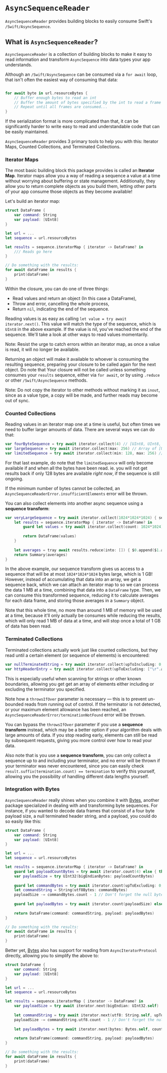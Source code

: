 # ``AsyncSequenceReader``

``AsyncSequenceReader`` provides building blocks to easily consume Swift's ``/Swift/AsyncSequence``.

## What is ``AsyncSequenceReader``?

``AsyncSequenceReader`` is a collection of building blocks to make it easy to read information and transform `AsyncSequence` into data types your app understands.

Although an ``/Swift/AsyncSequence`` can be consumed via a `for await` loop, that isn't often the easiest way of consuming that data:

```swift

for await byte in url.resourceBytes {
    // Buffer enough bytes to read an int
    // Buffer the amount of bytes specified by the int to read a frame
    // Repeat until all frames are consumed...
}

```

If the serialization format is more complicated than that, it can be significantly harder to write easy to read and understandable code that can be easily maintained.

``AsyncSequenceReader`` provides 3 primary tools to help you with this: Iterator Maps, Counted Collections, and Terminated Collections.

### Iterator Maps

The most basic building block this package provides is called an **Iterator Map**. Iterator maps allow you a way of reading a sequence a value at a time without worrying about buffering or state management. Additionally, they allow you to return complete objects as you build them, letting other parts of your app consume those objects as they become available!

Let's build an iterator map:

```swift
struct DataFrame {
    var command: String
    var payload: [UInt8]
}

let url = ...
let sequence = url.resourceBytes

let results = sequence.iteratorMap { iterator -> DataFrame? in
    /// Reads go here
}

// Do something with the results:
for await dataFrame in results {
    print(dataFrame)
}
```

Within the closure, you can do one of three things:
- Read values and return an object (In this case a DataFrame),
- Throw and error, cancelling the whole process,
- Return `nil`, indicating the end of the sequence.

Reading values is as easy as calling `let value = try await iterator.next()`. This value will match the type of the sequence, which is `UInt8` in the above example. If the value is nil, you've reached the end of the sequence. We'll take a look at other ways to read values momentarily.

Note: Resist the urge to catch errors within an iterator map, as once a value is read, it will no longer be available.

Returning an object will make it available to whoever is consuming the resulting sequence, preparing your closure to be called again for the next object. Do note that Your closure will not be called unless something consumes your `results` sequence, either via `for await`, or by using `.reduce` or other ``/Swift/AsyncSequence`` methods.

Note: Do not copy the iterator to other methods without marking it as `inout`, since as a value type, a copy will be made, and further reads may become out of sync.

### Counted Collections

Reading values in an iterator map one at a time is useful, but often times we need to buffer larger amounts of data. There are several ways we can do that:

```swift
var fourByteSequence = try await iterator.collect(4) // [UInt8, UInt8, UInt8, UInt8]?
var largeSequence = try await iterator.collect(max: 256) // Array of [UInt8]? with a max size of 256, but may be shorter if the sequence had less than 256 characters available.
var limitedSequence = try await iterator.collect(min: 128, max: 256) // Array of [UInt8]? that will throw if at least 128 bytes are available, but will be no larger than 256.
```

For that last example, do note that the `limitedSequence` will only become available if and when all the bytes have been read. ie. you will not get results back if only 128 bytes are available _right now_, if the sequence is still ongoing.

If the minimum number of bytes cannot be collected, an `AsyncSequenceReaderError.insufficientElements` error will be thrown.

You can also collect elements into another async sequence using a **sequence transform**:

```swift
var veryLargeSequence = try await iterator.collect(1024*1024*1024) { sequence -> Summary in
    let results = sequence.iteratorMap { iterator -> DataFrame? in
        guard let values = try await iterator.collect(count: 1024*1024) else { return nil }
        
        return DataFrame(values)
    }
    
    let averages = tray await results.reduce(into: []) { $0.append($1.average) }
    return Summary(averages)
}
```

In the above example, our sequence transform gives us access to a sequence that will be at most `1024*1024*1024` bytes large, which is 1 GB! However, instead of accumulating that data into an array, we get a sequence back, which we can attach an iterator map to so we can process the data 1 MB at a time, combining that data into a `DataFrame` type. Then, we can consume this transformed sequence, reducing it to calculate averages for each data frame, and storing those averages in a `Summary` object.

Note that this whole time, no more than around 1 MB of memory will be used at a time, because it'll only actually be consumes while reducing the results, which will only read 1 MB of data at a time, and will stop once a total of 1 GB of data has been read.

### Terminated Collections

Terminated collections actually work just like counted collections, but they read until a certain element (or sequence of elements) is encountered:

```swift
var nullTerminatedString = try await iterator.collect(upToIncluding: 0, throwsIfOver: 1024) // [UInt8]?, ending in `\0`
var httpHeaderEntry = try await iterator.collect(upToExcluding: ["\r".asciiValue, "\n".asciiValue], throwsIfOver: 1024) // [UInt8]?, without the `\r\n`
```

This is especially useful when scanning for strings or other known boundaries, allowing you get get an array of elements either including or excluding the terminator you specified.

Note how a ``throwsIfOver`` parameter is necessary — this is to prevent un-bounded reads from running out of control. If the terminator is not detected, or your maximum element allowance has been reached, an ``AsyncSequenceReaderError/terminationNotFound`` error will be thrown.

You can bypass the `throwsIfOver` parameter if you use a **sequence transform** instead, which may be a better option if your algorithm deals with large amounts of data. If you stop reading early, elements can still be read by subsequent requests, giving you more control over how to read your data.

Also note that is you use a **sequence transform**, you can only collect a sequence up to and including your terminator, and no error will be thrown if your terminator was never encountered, since you can easily check `result.suffix(termination.count) == termination` to verify this yourself, allowing you the possibility of handling different data lengths yourself.

### Integration with Bytes

``AsyncSequenceReader`` really shines when you combine it with [Bytes](https://github.com/mochidev/Bytes), another package specialized in dealing with and transforming byte sequences. For instance, if you wanted to decode data frames that consist of a four byte payload size, a null terminated header string, and a payload, you could do so easily like this:

```swift
struct DataFrame {
    var command: String
    var payload: [UInt8]
}

let url = ...
let sequence = url.resourceBytes

let results = sequence.iteratorMap { iterator -> DataFrame? in
    guard let payloadCountBytes = try await iterator.count(4) else { throw DataFrameError.missingPayloadSize }
    var payloadSize = try UInt32(bigEndianBytes: payloadCountBytes)
    
    guard let commandBytes = try await iterator.count(upToExcluding: 0, throwsIfOver: min(256, payloadSize)) else { throw DataFrameError.missingCommand }
    let commandString = String(utf8Bytes: commandBytes)
    payloadSize -= commandBytes.count - 1 // Don't forget the null byte we skipped
    
    guard let payloadBytes = try await iterator.count(payloadSize) else { throw DataFrameError.missingPayload }
    
    return DataFrame(command: commandString, payload: payloadBytes)
}

// Do something with the results:
for await dataFrame in results {
    print(dataFrame)
}
```

Better yet, [Bytes](https://github.com/mochidev/Bytes) also has support for reading from `AsyncIteratorProtocol` directly, allowing you to simplify the above to:

```swift
struct DataFrame {
    var command: String
    var payload: [UInt8]
}

let url = ...
let sequence = url.resourceBytes

let results = sequence.iteratorMap { iterator -> DataFrame? in
    var payloadSize = try await iterator.next(bigEndian: UInt32.self)
    
    let commandString = try await iterator.next(utf8: String.self, upToExcluding: 0, throwsIfOver: min(256, payloadSize))
    payloadSize -= commandString.utf8.count - 1 // Don't forget the null byte we skipped
    
    let payloadBytes = try await iterator.next(bytes: Bytes.self, count: payloadSize)
    
    return DataFrame(command: commandString, payload: payloadBytes)
}

// Do something with the results:
for await dataFrame in results {
    print(dataFrame)
}
```
